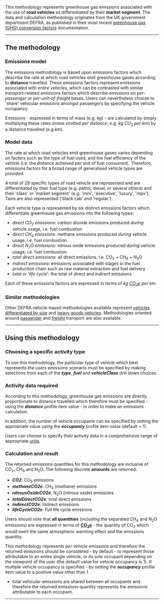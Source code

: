 This methodology represents greenhouse gas emissions associated with the
use of **road vehicles** as differentiated by their **market segment**.
The data and calculation methodology originates from the UK government
department DEFRA, as published in their most recent [greenhouse gas
(GHG) conversion
factors](http://www.defra.gov.uk/environment/economy/business-efficiency/reporting)
documentation.

-----

## The methodology

### Emissions model

The emissions methodology is based upon emissions factors which describe
the rate at which road vehicles emit greenhouse gases according to
**distance** travelled. These emissions factors represent emissions
associated with *entire vehicles*, which can be contrasted with similar
transport-related emissions factors which describe emissions on
*per-passenger* or *per-unit-of-freight* bases. Users can nevertheless
choose to 'share' vehicular emissions amongst passengers by specifying
the vehicle occupancy.

Emissions - expressed in terms of mass (e.g. *kg*) - are calculated by
simply multiplying these rates (*mass emitted per distance*; e.g. *kg
CO<sub>2</sub> per km*) by a distance travelled (e.g *km*).

### Model data

The rate at which road vehicles emit greenhouse gases varies depending
on factors such as the type of fuel used, and the fuel efficiency of the
vehicle (i.e. the distance acheived per unit of fuel consumed).
Therefore, emissions factors for a broad range of generalised vehicle
types are provided.

A total of 29 specific types of road vehicle are represented and are
differentiated by their fuel type (e.g. petrol, diesel, or several
others) and their 'class' or 'market segment' (e.g. 'mini', 'executive',
'luxury', 'mpv'). Taxis are also represented ('black cab' and
'regular').

Each vehicle type is represented by six distinct emissions factors which
differentiate greenhouse gas emissions into the following types:

  - *direct CO<sub>2</sub> emissions*: carbon dioxide emissions produced
    *during* vehicle usage, i.e. fuel combustion
  - *direct CH<sub>4</sub> emissions*: methane emissions produced *during*
    vehicle usage, i.e. fuel combustion
  - *direct N<sub>2</sub>O emissions*: nitrous oxide emissions produced
    *during* vehicle usage, i.e. fuel combustion
  - *total direct emissions*: all direct emissions, i.e. CO<sub>2</sub> +
    CH<sub>4</sub> + N<sub>2</sub>O
  - *indirect emissions*: emissions associated with stages in the fuel
    production chain such as raw material extraction and fuel delivery
  - *total* or '*life cycle*': the total of direct and indirect
    emissions

Each of these emissions factors are expressed in terms of *kg
[CO<sub>2</sub>e](Greenhouse_gases_Global_warming_potentials) per km*.

### Similar methodologies

Other DEFRA vehicle-based methodologies available represent [vehicles
differentiated by
size](DEFRA_road_transport_methodology_by_vehicle_size) and [heavy goods
vehicles](DEFRA_heavy_goods_vehicle_methodology). Methodologies oriented
around [passenger](DEFRA_passenger_transport_methodology) and
[freight](DEFRA_freight_transport_methodology) transport are also
available.

-----

## Using this methodology

### Choosing a specific activity type

To use this methodology, the particular type of vehicle which best
represents the users emissions scenario must be specified by making
selections from each of the ***type***, ***fuel*** and
***vehicleClass*** drill down choices.

### Activity data required

According to this methodology, greenhouse gas emissions are directly
proportionate to distance travelled which therefore must be specified -
using the ***distance*** profile item value - in order to make an
emissions calculation.

In addition, the number of vehicle occupants can be specified by setting
the appropriate value using the ***occupancy*** profile item value
(default = 1).

Users can choose to specify their activity data in a comprehensive range
of appropriate [units](Units).

### Calculation and result

The returned emissions quantities for this methodology are inclusive of
CO<sub>2</sub>, CH<sub>4</sub> and N<sub>2</sub>O. The following discrete **amounts** are
returned:

  - ***CO2***: CO<sub>2</sub> emissions
  - ***methaneCO2e***: CH<sub>4</sub> (methane) emissions
  - ***nitrousOxideCO2e***: N<sub>2</sub>O (nitrous oxide) emissions
  - ***totalDirectCO2e***: total direct emissions
  - ***indirectCO2e***: Indirect emissions
  - ***lifeCycleCO2e***: Full life cycle emissions

Users should note that **all quantities** (including the separated
CH<sub>4</sub> and N<sub>2</sub>O emissions) are expressed in terms of
**[CO<sub>2</sub>e](Greenhouse_gases_Global_warming_potentials)** - the
quantity of CO<sub>2</sub> which would exert the same atmospheric warming
effect and the emissions quantity.

This methodology represents *per vehicle* emissions and therefore the
returned emissions should be considered - by default - to represent
those attributable to an entire single vehicle, or its sole occupant
depending on the viewpoint of the user (the default value for vehicle
occupancy is 1). If multiple vehicle occupancy is specified - by setting
the ***occupancy*** profile item value to a positive value other than 1
- total vehicular emissions are shared between all occupants and
therefore the returned emissions quantity represents the emissions
attributable to each occupant.

-----
